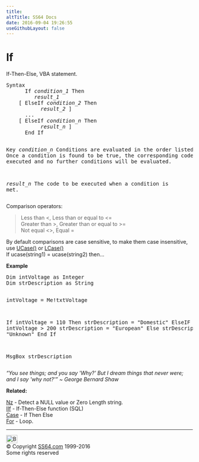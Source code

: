 ```yaml
---
title:
altTitle: SS64 Docs
date: 2016-09-04 19:26:55
useGithubLayout: false
---
```

<!-- #BeginLibraryItem "/Library/head_access.lbi" --><!-- #EndLibraryItem --><h1>If</h1>
<p>  If-Then-Else, VBA statement. </p>
<pre>Syntax
      If <i>condition_1</i> Then
         <i>result_1</i>
    [ ElseIf <i>condition_2</i> Then<i>
           result_2</i> ]
      ...
    [ ElseIf <i>condition_n</i> Then<i>
           result_n</i> ]
      End If

Key
   <i>condition_n</i>      Conditions are evaluated in the order listed.
                    Once a condition is found to be true, the corresponding code
                    will be executed and no further conditions will be evaluated.

   <i>result_n</i>         The code to be executed when a condition is met.</pre>
<p>Comparison operators: </p>
<blockquote>
<p> Less than <span class="code">&lt;</span>, Less than or equal to <span class="code">&lt;=</span><br>
Greater than <span class="code">&gt;</span>, Greater than or equal to <span class="code">&gt;=</span><br>
Not equal <span class="code">&lt;&gt;</span>,  Equal <span class="code">=</span></p>
</blockquote>
<p>By default comparisons are case sensitive, to make them case insensitive, use <a href="ucase.html">UCase()</a> or <a href="lcase.html">LCase()</a><br>
<span class="code">If ucase(string1) = ucase(string2) then... </span></p>
<p><b>Example</b></p>
<pre>Dim intVoltage as Integer
Dim strDescription as String

intVoltage = Me!txtVoltage

 If intVoltage = 110 Then
   strDescription = "Domestic"
 ElseIF intVoltage &gt; 200
   strDescription = "European"
 Else
   strDescription = "Unknown"
 End If

MsgBox strDescription</pre>
<p class="quote"><i>“You see things; and you say 'Why?' But I dream things that never were; and I say 'why not?'” ~ George Bernard Shaw</i></p>
<p><b>Related:</b></p>
<p><a href="nz.html">Nz</a> - Detect a NULL value or Zero Length string.<br>
<a href="iif.html">IIf</a> - If-Then-Else function (SQL) <br>
<a href="case.html">Case</a> - If Then Else<br>
<a href="for.html">For</a> - Loop.</p><!-- #BeginLibraryItem "/Library/foot_access.lbi" --><p>
<!-- access -->

<hr>
<div id="bl" class="footer"><a href="if.html#"><img src="../images/top.png" width="30" height="22" alt="Back to the Top"></a></div>
<div id="br" class="footer, tagline">© Copyright <a href="../index.html">SS64.com</a> 1999-2016<br>
Some rights reserved</div><!-- #EndLibraryItem -->

